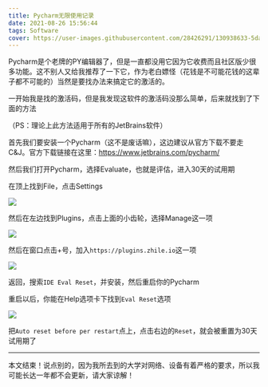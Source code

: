 ```yaml
---
title: Pycharm无限使用记录
date: 2021-08-26 15:56:44
tags: Software
cover: https://user-images.githubusercontent.com/28426291/130938633-5da31757-8e29-4d17-bc5e-b4682e2ac7c1.png
---
```


Pycharm是个老牌的PY编辑器了，但是一直都没用它因为它收费而且社区版少很多功能。这不别人又给我推荐了一下它，作为老白嫖怪（花钱是不可能花钱的这辈子都不可能的）当然是要找办法来搞定它的激活的。

一开始我是找的激活码，但是我发现这软件的激活码没那么简单，后来就找到了下面的方法

（PS：理论上此方法适用于所有的JetBrains软件）

首先我们要安装一个Pycharm（这不是废话嘛），这边建议从官方下载不要走C&J。官方下载链接在这里：https://www.jetbrains.com/pycharm/

然后我们打开Pycharm，选择Evaluate，也就是评估，进入30天的试用期

在顶上找到File，点击Settings

![](https://user-images.githubusercontent.com/28426291/130939321-a667328b-5995-448e-a064-17016bdc3f19.png)

然后在左边找到Plugins，点击上面的小齿轮，选择Manage这一项

![](https://user-images.githubusercontent.com/28426291/130939573-245008de-c03f-4232-99fc-c8c4b519e11c.png)

然后在窗口点击+号，加入`https://plugins.zhile.io`这一项

![](https://user-images.githubusercontent.com/28426291/130939522-a67c0c4e-d62d-43c8-b602-df10ad15b378.png)

返回，搜索`IDE Eval Reset`，并安装，然后重启你的Pycharm

重启以后，你能在Help选项卡下找到`Eval Reset`选项

![](https://user-images.githubusercontent.com/28426291/130944060-f695ccc4-b423-4f1e-8490-ff99c47a3f79.png)

把`Auto reset before per restart`点上，点击右边的`Reset`，就会被重置为30天试用期了

---

本文结束！说点别的，因为我所去到的大学对网络、设备有着严格的要求，所以我可能长达一年都不会更新，请大家谅解！